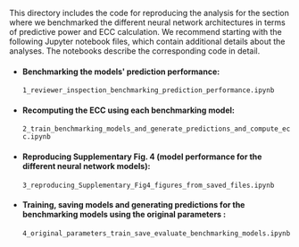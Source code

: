 This directory includes the code for reproducing the analysis for the section where we benchmarked the different neural network architectures in terms of predictive power and ECC calculation. 
We recommend starting with the following Jupyter notebook files, which contain additional details about the analyses. The notebooks describe the corresponding code in detail.

<ul>

  <li><h4>Benchmarking the models' prediction performance:</h4>
    <code>1_reviewer_inspection_benchmarking_prediction_performance.ipynb</code>

  <li><h4>Recomputing the ECC using each benchmarking model:</h4>
    <code>2_train_benchmarking_models_and_generate_predictions_and_compute_ecc.ipynb</code>

  <li><h4>Reproducing Supplementary Fig. 4 (model performance for the different neural network models):</h4>
    <code>3_reproducing_Supplementary_Fig4_figures_from_saved_files.ipynb</code>

  <li><h4>Training, saving models and generating predictions for the benchmarking models using the original parameters :</h4>
    <code>4_original_parameters_train_save_evaluate_benchmarking_models.ipynb</code>

</ul>
